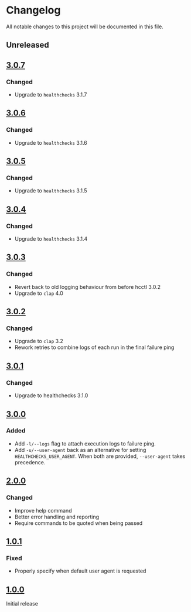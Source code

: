# Changelog

All notable changes to this project will be documented in this file.

## Unreleased

## [3.0.7]

### Changed

- Upgrade to `healthchecks` 3.1.7

## [3.0.6]

### Changed

- Upgrade to `healthchecks` 3.1.6

## [3.0.5]

### Changed

- Upgrade to `healthchecks` 3.1.5

## [3.0.4]

### Changed

- Upgrade to `healthchecks` 3.1.4

## [3.0.3]

### Changed

- Revert back to old logging behaviour from before hcctl 3.0.2
- Upgrade to `clap` 4.0

## [3.0.2]

### Changed

- Upgrade to `clap` 3.2
- Rework retries to combine logs of each run in the final failure ping

## [3.0.1]

### Changed

- Upgrade to healthchecks 3.1.0

## [3.0.0]

### Added

- Add `-l/--logs` flag to attach execution logs to failure ping.
- Add `-u/--user-agent` back as an alternative for setting `HEALTHCHECKS_USER_AGENT`. When both are provided, `--user-agent` takes precedence.

## [2.0.0]

### Changed

- Improve help command
- Better error handling and reporting
- Require commands to be quoted when being passed

## [1.0.1]

### Fixed

- Properly specify when default user agent is requested

## [1.0.0]

Initial release

[1.0.0]: https://github.com/msfjarvis/healthchecks-rs
[1.0.1]: https://github.com/msfjarvis/healthchecks-rs
[2.0.0]: https://github.com/msfjarvis/healthchecks-rs/releases/tag/monitor-2.0.0
[3.0.0]: https://github.com/msfjarvis/healthchecks-rs/releases/tag/monitor-3.0.0
[3.0.1]: https://github.com/msfjarvis/healthchecks-rs/releases/tag/monitor-3.0.1
[3.0.2]: https://github.com/msfjarvis/healthchecks-rs/releases/tag/healthchecks-monitor-3.0.2
[3.0.3]: https://github.com/msfjarvis/healthchecks-rs/releases/tag/healthchecks-monitor-3.0.3
[3.0.4]: https://github.com/msfjarvis/healthchecks-rs/releases/tag/healthchecks-monitor-3.0.4
[3.0.5]: https://github.com/msfjarvis/healthchecks-rs/releases/tag/healthchecks-monitor-3.0.5
[3.0.6]: https://github.com/msfjarvis/healthchecks-rs/releases/tag/healthchecks-monitor-3.0.6
[3.0.7]: https://github.com/msfjarvis/healthchecks-rs/releases/tag/healthchecks-monitor-3.0.7
